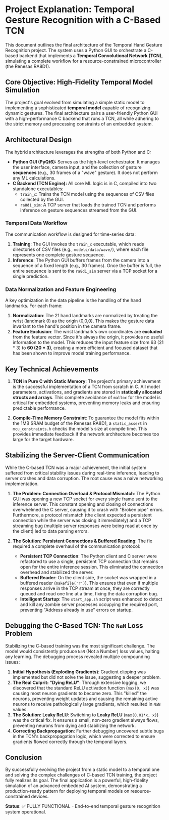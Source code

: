 # Project Explanation: Temporal Gesture Recognition with a C-Based TCN

This document outlines the final architecture of the Temporal Hand Gesture Recognition project. The system uses a Python GUI to orchestrate a C-based backend that implements a **Temporal Convolutional Network (TCN)**, simulating a complete workflow for a resource-constrained microcontroller (the Renesas RA8D1).

## Core Objective: High-Fidelity Temporal Model Simulation

The project's goal evolved from simulating a simple static model to implementing a sophisticated **temporal model** capable of recognizing dynamic gestures. The final architecture pairs a user-friendly Python GUI with a high-performance C backend that runs a TCN, all while adhering to the strict memory and processing constraints of an embedded system.

## Architectural Design

The hybrid architecture leverages the strengths of both Python and C:

-   **Python GUI (PyQt6):** Serves as the high-level orchestrator. It manages the user interface, camera input, and the collection of gesture **sequences** (e.g., 30 frames of a "wave" gesture). It does not perform any ML calculations.
-   **C Backend (TCN Engine):** All core ML logic is in C, compiled into two standalone executables:
    -   `train_c`: Trains the TCN model using the sequences of CSV files collected by the GUI.
    -   `ra8d1_sim`: A TCP server that loads the trained TCN and performs inference on gesture sequences streamed from the GUI.

### Temporal Data Workflow

The communication workflow is designed for time-series data:

1.  **Training**: The GUI invokes the `train_c` executable, which reads directories of CSV files (e.g., `models/data/wave/`), where each file represents one complete gesture sequence.
2.  **Inference**: The Python GUI buffers frames from the camera into a sequence of a fixed length (e.g., 30 frames). Once the buffer is full, the entire sequence is sent to the `ra8d1_sim` server via a TCP socket for a single prediction.

### Data Normalization and Feature Engineering

A key optimization in the data pipeline is the handling of the hand landmarks. For each frame:

1.  **Normalization**: The 21 hand landmarks are normalized by treating the wrist (landmark 0) as the origin (0,0,0). This makes the gesture data invariant to the hand's position in the camera frame.
2.  **Feature Exclusion**: The wrist landmark's own coordinates are **excluded** from the feature vector. Since it's always the origin, it provides no useful information to the model. This reduces the input feature size from 63 (21 * 3) to **60 (20 * 3)**, creating a more efficient and focused dataset that has been shown to improve model training performance.

## Key Technical Achievements

1.  **TCN in Pure C with Static Memory**: The project's primary achievement is the successful implementation of a TCN from scratch in C. All model parameters, activations, and gradients are stored in **statically allocated structs and arrays**. This complete avoidance of `malloc` for the model is critical for embedded systems, preventing memory leaks and ensuring predictable performance.

2.  **Compile-Time Memory Constraint**: To guarantee the model fits within the 1MB SRAM budget of the Renesas RA8D1, a `static_assert` in `mcu_constraints.h` checks the model's size at compile time. This provides immediate feedback if the network architecture becomes too large for the target hardware.

## Stabilizing the Server-Client Communication

While the C-based TCN was a major achievement, the initial system suffered from critical stability issues during real-time inference, leading to server crashes and data corruption. The root cause was a naive networking implementation.

1.  **The Problem: Connection Overload & Protocol Mismatch**: The Python GUI was opening a new TCP socket for every single frame sent to the inference server. This constant opening and closing of connections overwhelmed the C server, causing it to crash with "Broken pipe" errors. Furthermore, a protocol mismatch (the client expected a persistent connection while the server was closing it immediately) and a TCP streaming bug (multiple server responses were being read at once by the client) led to data parsing errors.

2.  **The Solution: Persistent Connections & Buffered Reading**: The fix required a complete overhaul of the communication protocol:
    -   **Persistent TCP Connection**: The Python client and C server were refactored to use a single, persistent TCP connection that remains open for the entire inference session. This eliminated the connection overhead and stabilized the server.
    -   **Buffered Reader**: On the client side, the socket was wrapped in a buffered reader (`makefile('r')`). This ensures that even if multiple responses arrive in the TCP stream at once, they are correctly queued and read one line at a time, fixing the data corruption bug.
    -   **Intelligent Startup**: The `start_app.sh` script was enhanced to detect and kill any zombie server processes occupying the required port, preventing "Address already in use" errors on startup.

## Debugging the C-Based TCN: The `NaN` Loss Problem

Stabilizing the C-based training was the most significant challenge. The model would consistently produce `NaN` (Not a Number) loss values, halting any learning. The debugging process revealed multiple compounding issues:

1.  **Initial Hypothesis (Exploding Gradients)**: Gradient clipping was implemented but did not solve the issue, suggesting a deeper problem.
2.  **The Real Culprit: "Dying ReLU"**: Through extensive logging, we discovered that the standard ReLU activation function (`max(0, x)`) was causing most neuron gradients to become zero. This "killed" the neurons, preventing weight updates and causing the remaining active neurons to receive pathologically large gradients, which resulted in `NaN` values.
3.  **The Solution: Leaky ReLU**: Switching to **Leaky ReLU** (`max(0.01*x, x)`) was the critical fix. It ensures a small, non-zero gradient always flows, preventing neurons from dying and stabilizing the network.
4.  **Correcting Backpropagation**: Further debugging uncovered subtle bugs in the TCN's backpropagation logic, which were corrected to ensure gradients flowed correctly through the temporal layers.

## Conclusion

By successfully evolving the project from a static model to a temporal one and solving the complex challenges of C-based TCN training, the project fully realizes its goal. The final application is a powerful, high-fidelity simulation of an advanced embedded AI system, demonstrating a production-ready pattern for deploying temporal models on resource-constrained devices.

**Status**: ✅ FULLY FUNCTIONAL - End-to-end temporal gesture recognition system operational.

